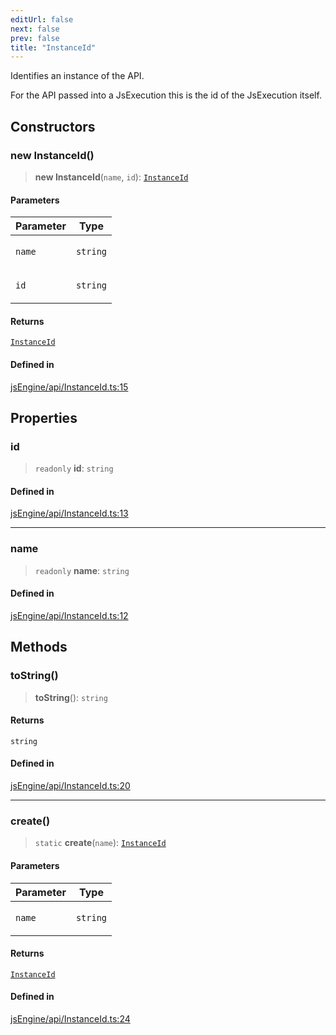 ```yaml
---
editUrl: false
next: false
prev: false
title: "InstanceId"
---
```


Identifies an instance of the API.

For the API passed into a JsExecution this is the id of the JsExecution itself.

## Constructors

### new InstanceId()

> **new InstanceId**(`name`, `id`): [`InstanceId`](/obsidian-js-engine-plugin-docs/api/classes/instanceid/)

#### Parameters

<table>
<thead>
<tr>
<th>Parameter</th>
<th>Type</th>
</tr>
</thead>
<tbody>
<tr>
<td>

`name`

</td>
<td>

`string`

</td>
</tr>
<tr>
<td>

`id`

</td>
<td>

`string`

</td>
</tr>
</tbody>
</table>

#### Returns

[`InstanceId`](/obsidian-js-engine-plugin-docs/api/classes/instanceid/)

#### Defined in

[jsEngine/api/InstanceId.ts:15](https://github.com/mProjectsCode/obsidian-js-engine-plugin/blob/b03cdc5d89f9f492e8ccbc5d6a798fe7e18efd5e/jsEngine/api/InstanceId.ts#L15)

## Properties

### id

> `readonly` **id**: `string`

#### Defined in

[jsEngine/api/InstanceId.ts:13](https://github.com/mProjectsCode/obsidian-js-engine-plugin/blob/b03cdc5d89f9f492e8ccbc5d6a798fe7e18efd5e/jsEngine/api/InstanceId.ts#L13)

***

### name

> `readonly` **name**: `string`

#### Defined in

[jsEngine/api/InstanceId.ts:12](https://github.com/mProjectsCode/obsidian-js-engine-plugin/blob/b03cdc5d89f9f492e8ccbc5d6a798fe7e18efd5e/jsEngine/api/InstanceId.ts#L12)

## Methods

### toString()

> **toString**(): `string`

#### Returns

`string`

#### Defined in

[jsEngine/api/InstanceId.ts:20](https://github.com/mProjectsCode/obsidian-js-engine-plugin/blob/b03cdc5d89f9f492e8ccbc5d6a798fe7e18efd5e/jsEngine/api/InstanceId.ts#L20)

***

### create()

> `static` **create**(`name`): [`InstanceId`](/obsidian-js-engine-plugin-docs/api/classes/instanceid/)

#### Parameters

<table>
<thead>
<tr>
<th>Parameter</th>
<th>Type</th>
</tr>
</thead>
<tbody>
<tr>
<td>

`name`

</td>
<td>

`string`

</td>
</tr>
</tbody>
</table>

#### Returns

[`InstanceId`](/obsidian-js-engine-plugin-docs/api/classes/instanceid/)

#### Defined in

[jsEngine/api/InstanceId.ts:24](https://github.com/mProjectsCode/obsidian-js-engine-plugin/blob/b03cdc5d89f9f492e8ccbc5d6a798fe7e18efd5e/jsEngine/api/InstanceId.ts#L24)
